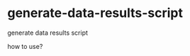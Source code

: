 generate-data-results-script
============================

generate data results script


how to use?

